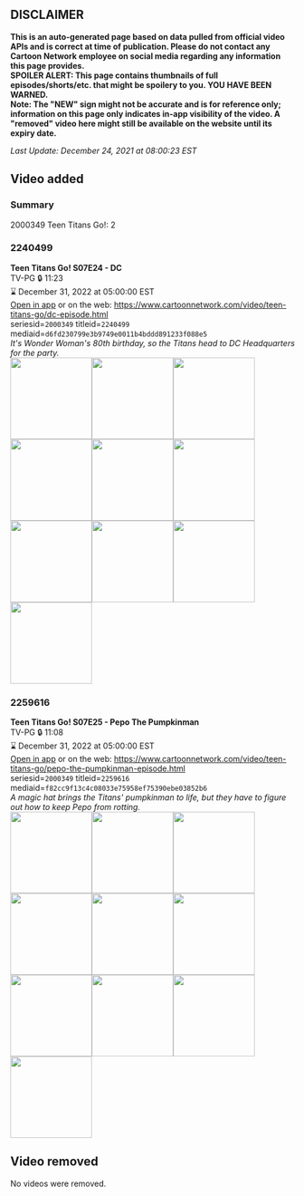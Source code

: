 ## DISCLAIMER
**This is an auto-generated page based on data pulled from official video APIs and is correct at time of publication. Please do not contact any Cartoon Network employee on social media regarding any information this page provides.**  
**SPOILER ALERT: This page contains thumbnails of full episodes/shorts/etc. that might be spoilery to you. YOU HAVE BEEN WARNED.**  
**Note: The "NEW" sign might not be accurate and is for reference only; information on this page only indicates in-app visibility of the video. A "removed" video here might still be available on the website until its expiry date.**  

_Last Update: December 24, 2021 at 08:00:23 EST_
## Video added
### Summary
2000349 Teen Titans Go!: 2  
### 2240499
**Teen Titans Go! S07E24 - DC**  
TV-PG 🔒 11:23  
⌛ December 31, 2022 at 05:00:00 EST  
[Open in app](https://cnvideo.sercomkc.org/redirector.html?type=cnapp&seriesid=2000349&titleid=2240499&mediaid=d6fd230799e3b9749e0011b4bddd891233f088e5) or on the web: https://www.cartoonnetwork.com/video/teen-titans-go/dc-episode.html  
seriesid=`2000349` titleid=`2240499` mediaid=`d6fd230799e3b9749e0011b4bddd891233f088e5`  
_It's Wonder Woman's 80th birthday, so the Titans head to DC Headquarters for the party._  
<a href="https://s3.amazonaws.com/cartoonorchestrator/2240499_001_1280x720.jpg"><img src="https://s3.amazonaws.com/cartoonorchestrator/2240499_001_640x360.jpg" height="144px" /></a><a href="https://s3.amazonaws.com/cartoonorchestrator/2240499_002_1280x720.jpg"><img src="https://s3.amazonaws.com/cartoonorchestrator/2240499_002_640x360.jpg" height="144px" /></a><a href="https://s3.amazonaws.com/cartoonorchestrator/2240499_003_1280x720.jpg"><img src="https://s3.amazonaws.com/cartoonorchestrator/2240499_003_640x360.jpg" height="144px" /></a><a href="https://s3.amazonaws.com/cartoonorchestrator/2240499_004_1280x720.jpg"><img src="https://s3.amazonaws.com/cartoonorchestrator/2240499_004_640x360.jpg" height="144px" /></a><a href="https://s3.amazonaws.com/cartoonorchestrator/2240499_005_1280x720.jpg"><img src="https://s3.amazonaws.com/cartoonorchestrator/2240499_005_640x360.jpg" height="144px" /></a><a href="https://s3.amazonaws.com/cartoonorchestrator/2240499_006_1280x720.jpg"><img src="https://s3.amazonaws.com/cartoonorchestrator/2240499_006_640x360.jpg" height="144px" /></a><a href="https://s3.amazonaws.com/cartoonorchestrator/2240499_007_1280x720.jpg"><img src="https://s3.amazonaws.com/cartoonorchestrator/2240499_007_640x360.jpg" height="144px" /></a><a href="https://s3.amazonaws.com/cartoonorchestrator/2240499_008_1280x720.jpg"><img src="https://s3.amazonaws.com/cartoonorchestrator/2240499_008_640x360.jpg" height="144px" /></a><a href="https://s3.amazonaws.com/cartoonorchestrator/2240499_009_1280x720.jpg"><img src="https://s3.amazonaws.com/cartoonorchestrator/2240499_009_640x360.jpg" height="144px" /></a><a href="https://s3.amazonaws.com/cartoonorchestrator/2240499_010_1280x720.jpg"><img src="https://s3.amazonaws.com/cartoonorchestrator/2240499_010_640x360.jpg" height="144px" /></a>
### 2259616
**Teen Titans Go! S07E25 - Pepo The Pumpkinman**  
TV-PG 🔒 11:08  
⌛ December 31, 2022 at 05:00:00 EST  
[Open in app](https://cnvideo.sercomkc.org/redirector.html?type=cnapp&seriesid=2000349&titleid=2259616&mediaid=f82cc9f13c4c08033e75958ef75390ebe03852b6) or on the web: https://www.cartoonnetwork.com/video/teen-titans-go/pepo-the-pumpkinman-episode.html  
seriesid=`2000349` titleid=`2259616` mediaid=`f82cc9f13c4c08033e75958ef75390ebe03852b6`  
_A magic hat brings the Titans' pumpkinman to life, but they have to figure out how to keep Pepo from rotting._  
<a href="https://s3.amazonaws.com/cartoonorchestrator/2259616_001_1280x720.jpg"><img src="https://s3.amazonaws.com/cartoonorchestrator/2259616_001_640x360.jpg" height="144px" /></a><a href="https://s3.amazonaws.com/cartoonorchestrator/2259616_002_1280x720.jpg"><img src="https://s3.amazonaws.com/cartoonorchestrator/2259616_002_640x360.jpg" height="144px" /></a><a href="https://s3.amazonaws.com/cartoonorchestrator/2259616_003_1280x720.jpg"><img src="https://s3.amazonaws.com/cartoonorchestrator/2259616_003_640x360.jpg" height="144px" /></a><a href="https://s3.amazonaws.com/cartoonorchestrator/2259616_004_1280x720.jpg"><img src="https://s3.amazonaws.com/cartoonorchestrator/2259616_004_640x360.jpg" height="144px" /></a><a href="https://s3.amazonaws.com/cartoonorchestrator/2259616_005_1280x720.jpg"><img src="https://s3.amazonaws.com/cartoonorchestrator/2259616_005_640x360.jpg" height="144px" /></a><a href="https://s3.amazonaws.com/cartoonorchestrator/2259616_006_1280x720.jpg"><img src="https://s3.amazonaws.com/cartoonorchestrator/2259616_006_640x360.jpg" height="144px" /></a><a href="https://s3.amazonaws.com/cartoonorchestrator/2259616_007_1280x720.jpg"><img src="https://s3.amazonaws.com/cartoonorchestrator/2259616_007_640x360.jpg" height="144px" /></a><a href="https://s3.amazonaws.com/cartoonorchestrator/2259616_008_1280x720.jpg"><img src="https://s3.amazonaws.com/cartoonorchestrator/2259616_008_640x360.jpg" height="144px" /></a><a href="https://s3.amazonaws.com/cartoonorchestrator/2259616_009_1280x720.jpg"><img src="https://s3.amazonaws.com/cartoonorchestrator/2259616_009_640x360.jpg" height="144px" /></a><a href="https://s3.amazonaws.com/cartoonorchestrator/2259616_010_1280x720.jpg"><img src="https://s3.amazonaws.com/cartoonorchestrator/2259616_010_640x360.jpg" height="144px" /></a>
## Video removed
No videos were removed.  
